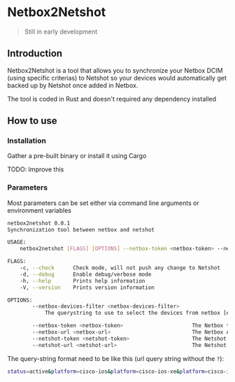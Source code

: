 # Netbox2Netshot

> Still in early development

## Introduction

Netbox2Netshot is a tool that allows you to synchronize your Netbox DCIM (using specific criterias) to Netshot so your devices would automatically get backed up by Netshot once added in Netbox.

The tool is coded in Rust and doesn't required any dependency installed

## How to use

### Installation

Gather a pre-built binary or install it using Cargo

TODO: Improve this

### Parameters

Most parameters can be set either via command line arguments or environment variables

```bash
netbox2netshot 0.0.1
Synchronization tool between netbox and netshot

USAGE:
    netbox2netshot [FLAGS] [OPTIONS] --netbox-token <netbox-token> --netbox-url <netbox-url> --netshot-url <netshot-url>

FLAGS:
    -c, --check      Check mode, will not push any change to Netshot
    -d, --debug      Enable debug/verbose mode
    -h, --help       Prints help information
    -V, --version    Prints version information

OPTIONS:
        --netbox-devices-filter <netbox-devices-filter>
            The querystring to use to select the devices from netbox [env: NETBOX_DEVICES_FILTER=]  [default: ]

        --netbox-token <netbox-token>                      The Netbox token [env: NETBOX_TOKEN]
        --netbox-url <netbox-url>                          The Netbox API URL [env: NETBOX_URL=]
        --netshot-token <netshot-token>                    The Netshot token [env: NETSHOT_TOKEN]  [default: ]
        --netshot-url <netshot-url>                        The Netshot API URL [env: NETSHOT_URL=]

```

The query-string format need to be like this (url query string without the `?`):

```bash
status=active&platform=cisco-ios&platform=cisco-ios-xe&platform=cisco-ios-xr&platform=cisco-nx-os&platform=juniper-junos&has_primary_ip=true&tenant_group=network
```

